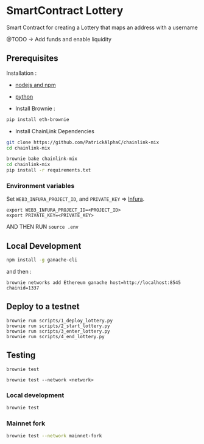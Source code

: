 # SmartContract Lottery

Smart Contract for creating a Lottery that maps an address with a username

@TODO 
-> Add funds and enable liquidity

## Prerequisites

Installation :

- [nodejs and npm](https://nodejs.org/en/download/)
- [python](https://www.python.org/downloads/)

- Install Brownie : 
```bash
pip install eth-brownie
```

- Install ChainLink Dependencies

```bash
git clone https://github.com/PatrickAlphaC/chainlink-mix
cd chainlink-mix 
```

```bash
brownie bake chainlink-mix
cd chainlink-mix
pip install -r requirements.txt
```

### Environment variables

Set `WEB3_INFURA_PROJECT_ID`, and `PRIVATE_KEY`
=> [Infura](https://infura.io/).

```
export WEB3_INFURA_PROJECT_ID=<PROJECT_ID>
export PRIVATE_KEY=<PRIVATE_KEY>
```

AND THEN RUN `source .env` 

## Local Development

```bash
npm install -g ganache-cli
```

and then : 

```
brownie networks add Ethereum ganache host=http://localhost:8545 chainid=1337
```

## Deploy to a testnet

```
brownie run scripts/1_deploy_lottery.py
brownie run scripts/2_start_lottery.py
brownie run scripts/3_enter_lottery.py
brownie run scripts/4_end_lottery.py
```

## Testing

```
brownie test
```

```
brownie test --network <network>
```

### Local development

```bash
brownie test
```
### Mainnet fork

```bash
brownie test --network mainnet-fork
```
